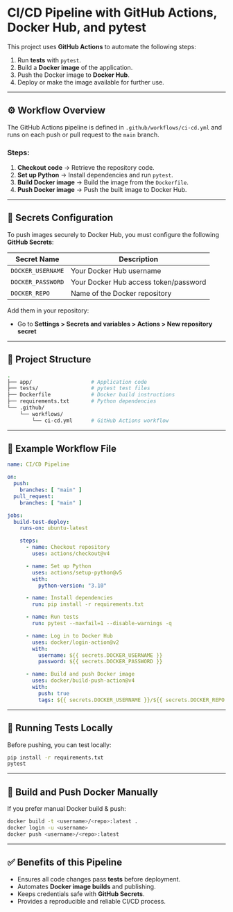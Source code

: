 # CI/CD Pipeline with GitHub Actions, Docker Hub, and pytest

This project uses **GitHub Actions** to automate the following steps:

1. Run **tests** with `pytest`.
2. Build a **Docker image** of the application.
3. Push the Docker image to **Docker Hub**.
4. Deploy or make the image available for further use.

---

## ⚙️ Workflow Overview

The GitHub Actions pipeline is defined in `.github/workflows/ci-cd.yml` and runs on each push or pull request to the `main` branch.

### Steps:

1. **Checkout code** → Retrieve the repository code.
2. **Set up Python** → Install dependencies and run `pytest`.
3. **Build Docker image** → Build the image from the `Dockerfile`.
4. **Push Docker image** → Push the built image to Docker Hub.

---

## 🔑 Secrets Configuration

To push images securely to Docker Hub, you must configure the following **GitHub Secrets**:

| Secret Name       | Description                           |
| ----------------- | ------------------------------------- |
| `DOCKER_USERNAME` | Your Docker Hub username              |
| `DOCKER_PASSWORD` | Your Docker Hub access token/password |
| `DOCKER_REPO`     | Name of the Docker repository         |

Add them in your repository:

* Go to **Settings > Secrets and variables > Actions > New repository secret**

---

## 📂 Project Structure

```bash
.
├── app/                   # Application code
├── tests/                 # pytest test files
├── Dockerfile             # Docker build instructions
├── requirements.txt       # Python dependencies
└── .github/
    └── workflows/
        └── ci-cd.yml      # GitHub Actions workflow
```

---

## 🚀 Example Workflow File

```yaml
name: CI/CD Pipeline

on:
  push:
    branches: [ "main" ]
  pull_request:
    branches: [ "main" ]

jobs:
  build-test-deploy:
    runs-on: ubuntu-latest

    steps:
      - name: Checkout repository
        uses: actions/checkout@v4

      - name: Set up Python
        uses: actions/setup-python@v5
        with:
          python-version: "3.10"

      - name: Install dependencies
        run: pip install -r requirements.txt

      - name: Run tests
        run: pytest --maxfail=1 --disable-warnings -q

      - name: Log in to Docker Hub
        uses: docker/login-action@v2
        with:
          username: ${{ secrets.DOCKER_USERNAME }}
          password: ${{ secrets.DOCKER_PASSWORD }}

      - name: Build and push Docker image
        uses: docker/build-push-action@v4
        with:
          push: true
          tags: ${{ secrets.DOCKER_USERNAME }}/${{ secrets.DOCKER_REPO }}:latest
```

---

## 🧪 Running Tests Locally

Before pushing, you can test locally:

```bash
pip install -r requirements.txt
pytest
```

---

## 🐳 Build and Push Docker Manually

If you prefer manual Docker build & push:

```bash
docker build -t <username>/<repo>:latest .
docker login -u <username>
docker push <username>/<repo>:latest
```

---

## ✅ Benefits of this Pipeline

* Ensures all code changes pass **tests** before deployment.
* Automates **Docker image builds** and publishing.
* Keeps credentials safe with **GitHub Secrets**.
* Provides a reproducible and reliable CI/CD process.